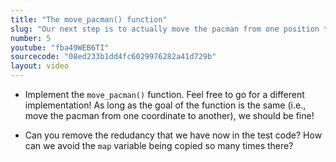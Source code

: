 ```yaml
---
title: "The move_pacman() function"
slug: "Our next step is to actually move the pacman from one position to another."
number: 5
youtube: "fba49WEB6TI"
sourcecode: "08ed233b1dd4fc6029976282a41d729b"
layout: video
---
```


* Implement the `move_pacman()` function. Feel free to go for a different implementation! As long as the goal of the function is the same (i.e., move the pacman from one coordinate to another), we should be fine! 

* Can you remove the redudancy that we have now in the test code? How can we avoid the `map` variable being copied so many times there?

